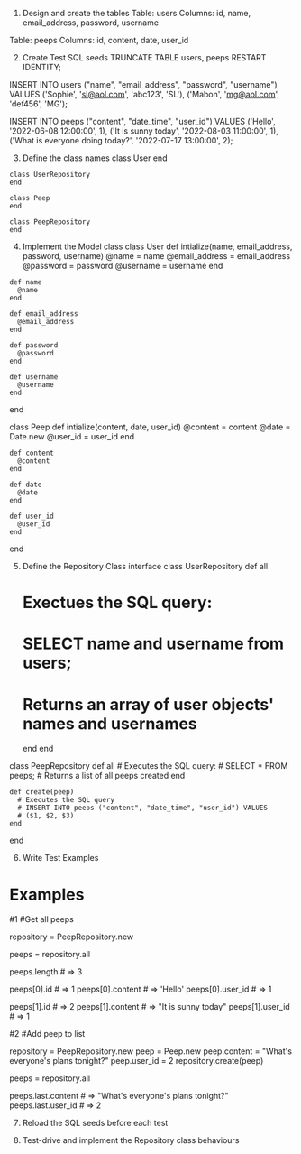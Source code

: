 1. Design and create the tables
  Table: users
  Columns: id, name, email_address, password, username

  Table: peeps
  Columns: id, content, date, user_id

2. Create Test SQL seeds
  TRUNCATE TABLE users, peeps RESTART IDENTITY;

  INSERT INTO users ("name", "email_address", "password", "username") VALUES
  ('Sophie', 'sl@aol.com', 'abc123', 'SL'),
  ('Mabon', 'mg@aol.com', 'def456', 'MG');

  INSERT INTO peeps ("content", "date_time", "user_id") VALUES
  ('Hello', '2022-06-08 12:00:00', 1),
  ('It is sunny today', '2022-08-03 11:00:00', 1),
  ('What is everyone doing today?', '2022-07-17 13:00:00', 2);

  3. Define the class names
    class User
    end

    class UserRepository
    end

    class Peep
    end

    class PeepRepository
    end

  4. Implement the Model class
  class User
    def intialize(name, email_address, password, username)
      @name = name
      @email_address = email_address
      @password = password
      @username = username
    end

    def name
      @name
    end

    def email_address
      @email_address
    end

    def password
      @password
    end

    def username
      @username
    end
  end

  class Peep
    def intialize(content, date, user_id)
      @content = content
      @date = Date.new
      @user_id = user_id
    end

    def content
      @content
    end

    def date
      @date
    end

    def user_id
      @user_id
    end
  end

5. Define the Repository Class interface
  class UserRepository
    def all
      # Exectues the SQL query:
      # SELECT name and username from users;
      # Returns an array of user objects' names and usernames
    end
  end

  class PeepRepository
    def all
      # Executes the SQL query:
      # SELECT * FROM peeps;
      # Returns a list of all peeps created
    end

    def create(peep)
      # Executes the SQL query
      # INSERT INTO peeps ("content", "date_time", "user_id") VALUES
      # ($1, $2, $3)
    end
  end

6. Write Test Examples
  # Examples

  #1
  #Get all peeps

  repository = PeepRepository.new

  peeps = repository.all

  peeps.length # => 3

  peeps[0].id # => 1
  peeps[0].content # => 'Hello'
  peeps[0].user_id # => 1

  peeps[1].id # => 2
  peeps[1].content # => "It is sunny today"
  peeps[1].user_id # => 1
 

  #2
  #Add peep to list

  repository = PeepRepository.new
  peep = Peep.new
  peep.content = "What's everyone's plans tonight?"
  peep.user_id = 2
  repository.create(peep)

  peeps = repository.all

  peeps.last.content # => "What's everyone's plans tonight?"
  peeps.last.user_id # => 2

  7. Reload the SQL seeds before each test

  8. Test-drive and implement the Repository class behaviours
